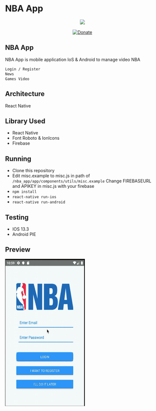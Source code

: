 NBA App
===================
<p align="center"><img src="https://raw.githubusercontent.com/kahell/booking-expert/master/reactnative.png" width="160"></p>
<p align="center">
<a href="#" rel="nofollow"><img src="https://camo.githubusercontent.com/aa6cd44c832344c7b6e5edfc8524c46d4bec971b/68747470733a2f2f696d672e736869656c64732e696f2f62616467652f446f6e6174652d50617950616c2d677265656e2e7376673f6d61784167653d363030" alt="Donate" data-canonical-src="https://img.shields.io/badge/Donate-PayPal-green.svg?maxAge=600" style="max-width:100%;"></a>
</p>

## NBA App
NBA App is mobile application IoS &amp; Android to manage video NBA
```
Login / Register
News
Games Video
```

## Architecture
React Native

## Library Used
- React Native
- Font Roboto & IonIcons
- Firebase

## Running
- Clone this repository
- Edit misc.example to misc.js in path of ``` /nba_app/app/components/utils/misc.example ```
  Change FIREBASEURL and APIKEY in misc.js with your firebase 
- ``` npm install ```
- ``` react-native run-ios ```
- ``` react-native run-android ```

## Testing
- IOS 13.3
- Android PIE 

## Preview
<img src="./preview/NBA.gif" alt="alt text" width="260px" height="480px">
